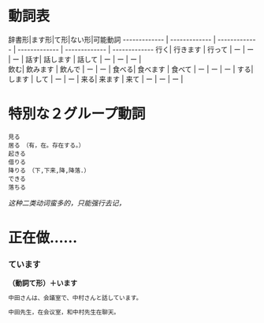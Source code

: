# 動詞表

辞書形|ます形|て形|ない形|可能動詞
------------- | -------------  | -------------  | -------------  | -------------  | ------------- 
行く|  行きます | 行って  | ー  | ー  | ー  |
話す|  話します | 話して  | ー  | ー  | ー  |  
飲む|  飲みます |  飲んで  | ー  | ー  |
食べる|  食べます | 食べて | ー  | ー  | ー  |
する|  します | して  | ー  | ー  |
来る|  来ます | 来て  | ー  | ー  | ー  |

# 特別な２グループ動詞
```
見る
居る　（有，在。存在する。）
起きる
借りる
降りる　（下,下来,降,降落.）
できる
落ちる
```
*这种二类动词蛮多的，只能强行去记，*

# 正在做……

### ています

**（動詞て形）＋います**
```markdown
中田さんは、会議室で、中村さんと話しています。

中田先生，在会议室，和中村先生在聊天。
```


